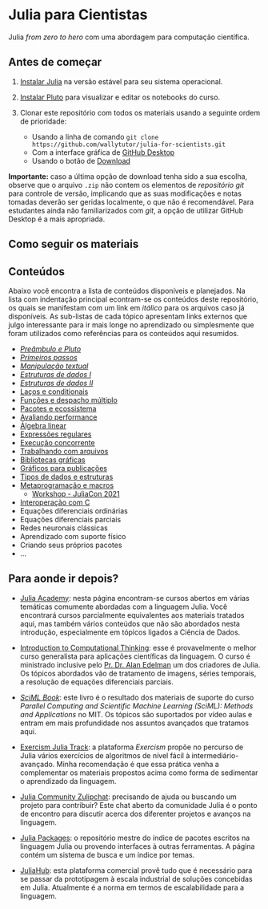# Julia para Cientistas

Julia *from zero to hero* com uma abordagem para computação científica.

## Antes de começar

1. [Instalar Julia](https://julialang.org/downloads/) na versão
    estável para seu sistema operacional.
1. [Instalar Pluto](https://github.com/fonsp/Pluto.jl) para
    visualizar e editar os notebooks do curso.
1. Clonar este repositório com todos os materiais usando a seguinte
    ordem de prioridade:

    - Usando a linha de comando `git clone https://github.com/wallytutor/julia-for-scientists.git`
    - Com a interface gráfica de [GitHub Desktop](https://desktop.github.com/)
    - Usando o botão de [Download](https://github.com/wallytutor/julia-for-scientists/archive/refs/heads/main.zip)

**Importante:** caso a última opção de download tenha sido a sua escolha, observe
que o arquivo `.zip` não contem os elementos de *repositório git* para controle de
versão, implicando que as suas modificações e notas tomadas deverão ser geridas
localmente, o que não é recomendável. Para estudantes ainda não familiarizados com
*git*, a opção de utilizar GitHub Desktop é a mais apropriada.

## Como seguir os materiais

## Conteúdos

Abaixo você encontra a lista de conteúdos disponíveis e planejados.
Na lista com indentação principal econtram-se os conteúdos deste
repositório, os quais se manifestam com um link em *itálico* para os
arquivos caso já disponíveis. As sub-listas de cada tópico apresentam
links externos que julgo interessante para ir mais longe no aprendizado
ou simplesmente que foram utilizados como referências para os conteúdos
aqui resumidos.

- [*Preâmbulo e Pluto*](tutorials/000-preambulo-e-pluto.jl)
- [*Primeiros passos*](tutorials/001-primeiros-passos.jl)
- [*Manipulação textual*](tutorials/002-manipulacao-textual.jl)
- [*Estruturas de dados I*](tutorials/003-estruturas-de-dados.jl)
- [*Estruturas de dados II*](tutorials/004-estruturas-de-dados.jl)
- [Laços e conditionais](tutorials/005-lacos-e-condicionais.jl)
- [Funções e despacho múltiplo](tutorials/006-funcoes-e-despacho.jl)
- [Pacotes e ecossistema](tutorials/007-pacotes-e-ecossistema.jl)
- [Avaliando performance](tutorials/008-avaliando-performance.jl)
- [Álgebra linear](tutorials/009-algebra-linear.jl)
- [Expressões regulares](tutorials/010-expressoes-regulares.jl)
- [Execução concorrente](tutorials/011-execucao-concorrente.jl)
- [Trabalhando com arquivos](tutorials/012-trabalhando-com-arquivos.jl)
- [Bibliotecas gráficas](tutorials/013-bibliotecas-graficas.jl)
- [Gráficos para publicações](tutorials/014-graficos-para-publicacoes.jl)
- [Tipos de dados e estruturas](tutorials/015-tipos-de-dados-e-estruturas.jl)
- [Metaprogramação e macros](tutorials/016-metaprogramacao-e-macros.jl)
  - [Workshop - JuliaCon 2021](https://www.youtube.com/watch?v=2QLhw6LVaq0&t=3275s)
- [Interoperação com C](tutorials/017-interoperacao-com-c.jl)
- Equações diferenciais ordinárias
- Equações diferenciais parciais
- Redes neuronais clássicas
- Aprendizado com suporte físico
- Criando seus próprios pacotes
- ...

## Para aonde ir depois?

- [Julia Academy](https://juliaacademy.com/): nesta página encontram-se cursos
    abertos em várias temáticas comumente abordadas com a linguagem Julia. Você
    encontrará cursos parcialmente equivalentes aos materiais tratados aqui, mas
    também vários conteúdos que não são abordados nesta introdução, especialmente
    em tópicos ligados a Ciência de Dados.

- [Introduction to Computational Thinking](https://computationalthinking.mit.edu/Fall23/):
    esse é provavelmente o melhor curso generalista para aplicações científicas
    da linguagem. O curso é ministrado inclusive pelo [Pr. Dr. Alan Edelman](https://en.wikipedia.org/wiki/Alan_Edelman)
    um dos criadores de Julia. Os tópicos abordados vão de tratamento de imagens,
    séries temporais, a resolução de equações diferenciais parciais.

- [*SciML Book*](https://book.sciml.ai/): este livro é o resultado dos materiais
    de suporte do curso *Parallel Computing and Scientific Machine Learning
    (SciML): Methods and Applications* no MIT. Os tópicos são suportados por
    vídeo aulas e entram em mais profundidade nos assuntos avançados que tratamos
    aqui.

- [Exercism Julia Track](https://exercism.org/tracks/julia): a plataforma
    *Exercism* propõe no percurso de Julia vários exercícios de algoritmos de
    nível fácil à intermediário-avançado. Minha recomendação é que essa prática
    venha a complementar os materiais propostos acima como forma de sedimentar
    o aprendizado da linguagem.

- [Julia Community Zulipchat](https://julialang.zulipchat.com/): precisando de
    ajuda ou buscando um projeto para contribuir? Este chat aberto da comunidade
    Julia é o ponto de encontro para discutir acerca dos diferenter projetos
    e avanços na linguagem.

- [Julia Packages](https://juliapackages.com/): o repositório mestre do índice
    de pacotes escritos na linguagem Julia ou provendo interfaces à outras
    ferramentas. A página contém um sistema de busca e um índice por temas.

- [JuliaHub](https://juliahub.com/): esta plataforma comercial provê tudo que
    é necessário para se passar da prototipagem à escala industrial de soluções
    concebidas em Julia. Atualmente é a norma em termos de escalabilidade para
    a linguagem.
